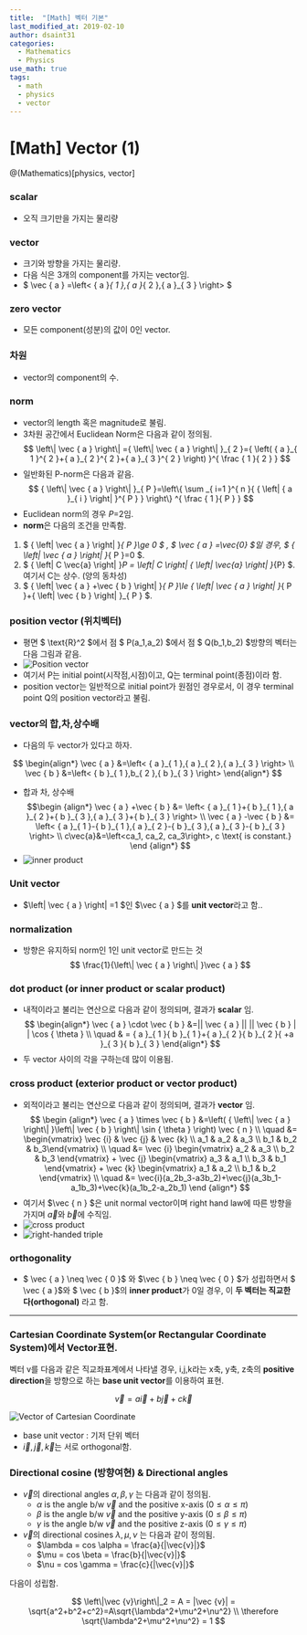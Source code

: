 ```yaml
---
title:  "[Math] 벡터 기본"
last_modified_at: 2019-02-10
author: dsaint31
categories: 
  - Mathematics
  - Physics
use_math: true
tags: 
  - math 
  - physics
  - vector
---
```


# [Math] Vector (1)
@(Mathematics)[physics, vector]

### scalar

* 오직 크기만을 가지는 물리량

### vector

* 크기와 방향을 가지는 물리량.
* 다음 식은 3개의 component를 가지는 vector임.
* $ \vec { a } =\left< { a }_{ 1 },{ a }_{ 2 },{ a }_{ 3 } \right> $

### zero vector

* 모든 component(성분)의 값이 0인 vector.

### 차원

* vector의 component의 수.

### norm

* vector의 length 혹은 magnitude로 불림.
* 3차원 공간에서 Euclidean Norm은 다음과 같이 정의됨.
$$ 
\left\| \vec { a }  \right\| ={ \left\| \vec { a }  \right\|  }_{ 2 }={ \left( { a }_{ 1 }^{ 2 }+{ a }_{ 2 }^{ 2 }+{ a }_{ 3 }^{ 2 } \right)  }^{ \frac { 1 }{ 2 }  } 
$$
* 일반화된 P-norm은 다음과 같음.
$$ 
{ \left\| \vec { a }  \right\|  }_{ P }=\left\{ \sum _{ i=1 }^{ n }{ { \left| { a }_{ i } \right|  }^{ P } }  \right\} ^{ \frac { 1 }{ P }  }
$$
* Euclidean norm의 경우 $P$=2임.
* **norm**은 다음의 조건을 만족함.
1. $ { \left\| \vec { a }  \right\|  }_{ P }\ge 0 $ , $ \vec { a } =\vec{0} $일 경우, $ { \left\| \vec { a }  \right\|  }_{ P }=0 $.
2. $ { \left\| C \vec{a} \right\| }_P = \left\| C \right\| { \left\| \vec{a} \right\| }_{P} $. 여기서 C는 상수. (양의 동차성)
3. $ { \left\| \vec { a } +\vec { b }  \right\|  }_{ P }\le { \left\| \vec { a }  \right\|  }_{ P }+{ \left\| \vec { b }  \right\|  }_{ P } $.

### position vector (위치벡터)

* 평면 $ \text{R}^2 $에서 점 $  P(a_1,a_2) $에서 점 $ Q(b_1,b_2)  $방향의 벡터는 다음 그림과 같음.
* ![Position vector](https://3.bp.blogspot.com/-vyRFxxak3hg/Vz1zF1XAqcI/AAAAAAAA_Yg/-oXZiEmQbSofBUWf8qP2J6FAm7hG3gRrwCLcB/s1600/%25EC%25BA%25A1%25EC%25B2%2598.PNG)
* 여기서 $\text{P}$는 initial point(시작점,시점)이고, $\text{Q}$는 terminal point(종점)이라 함.
* position vector는 일반적으로 initial point가 원점인 경우로서, 이 경우 terminal point $\text{Q}$의 position vector라고 불림.

### vector의 합,차,상수배

* 다음의 두 vector가 있다고 하자.

$$
\begin{align*} 
\vec { a } &=\left< { a }_{ 1 },{ a }_{ 2 },{ a }_{ 3 } \right> \\
\vec { b } &=\left< { b }_{ 1 },b_{ 2 },{ b }_{ 3 } \right> 
\end{align*}
$$

* 합과 차, 상수배
$$\begin {align*}
  \vec { a } +\vec { b } &= \left< { a }_{ 1 }+{ b }_{ 1 },{ a }_{ 2 }+{ b }_{ 3 },{ a }_{ 3 }+{ b }_{ 3 } \right> \\ 
  \vec { a } -\vec { b } &= \left< { a }_{ 1 }-{ b }_{ 1 },{ a }_{ 2 }-{ b }_{ 3 },{ a }_{ 3 }-{ b }_{ 3 } \right> \\
  c\vec{a}&=\left<ca_1, ca_2, ca_3\right>, c \text{ is constant.}
	\end {align*}
$$
* ![inner product](https://3.bp.blogspot.com/-tG6hZGxCTSE/Vz10hcnO7cI/AAAAAAAA_Yw/r2MXMoZW45ItjESLc2JjRFlVW6EU8vHOACLcB/s1600/%25EC%25BA%25A1%25EC%25B2%2598.PNG)

### Unit vector

* $\left\| \vec { a }  \right\| =1 $인 $\vec { a } $를 **unit vector**라고 함..

### normalization

* 방향은 유지하되 norm인 1인 unit vector로 만드는 것
$$ 
\frac{1}{\left\| \vec { a }  \right\| }\vec { a }
$$

### dot product (or **inner product** or **scalar product**)

* 내적이라고 불리는 연산으로 다음과 같이 정의되며, 결과가 **scalar** 임.
$$ 
  \begin{align*}
	\vec { a } \cdot \vec { b } &=|| \vec { a } || || \vec { b } | | \cos { \theta  } \\
		\quad & = { a }_{ 1 }{ b }_{ 1 }+{ a }_{ 2 }{ b }_{ 2 }{ +a }_{ 3 }{ b }_{ 3 }
  \end{align*}
$$
* 두 vector 사이의 각을 구하는데 많이 이용됨.

### cross product (**exterior product** or **vector product**)

* 외적이라고 불리는 연산으로 다음과 같이 정의되며, 결과가 **vector** 임.
$$ 
\begin {align*}
\vec { a } \times \vec { b } &=\left( { \left\| \vec { a }  \right\|  }\left\| \vec { b }  \right\| \sin { \theta  }  \right) \vec { n }  \\
\quad &= \begin{vmatrix} \vec {i} & \vec {j} & \vec {k} \\ a_1 & a_2 & a_3 \\ b_1 & b_2 & b_3\end{vmatrix} \\
\quad &= \vec {i} \begin{vmatrix} a_2 & a_3 \\ b_2 & b_3 \end{vmatrix} + \vec {j} \begin{vmatrix} a_3 & a_1 \\ b_3 & b_1 \end{vmatrix} + \vec {k} \begin{vmatrix} a_1 & a_2 \\ b_1 & b_2 \end{vmatrix} \\
\quad &= \vec{i}(a_2b_3-a3b_2)+\vec{j}(a_3b_1-a_1b_3)+\vec{k}(a_1b_2-a_2b_1)
\end {align*}
$$
* 여기서 $\vec { n } $은 unit normal vector이며 right hand law에 따른 방향을 가지며 $\vec { a }$와 $\vec { b }$에 수직임.
* ![cross product](https://1.bp.blogspot.com/-KJyzoQwAA38/Vz1rgG8j84I/AAAAAAAA_YQ/xBdCWujvxyw7iskp6-ZLYWGK-PLpLyjBwCLcB/s1600/%25EC%25BA%25A1%25EC%25B2%2598.PNG)
* ![right-handed triple](https://docs.google.com/drawings/d/e/2PACX-1vSXFVDjIDf8_78UNcoFOzNeda_8RJrUrOtYJ2jEZ4NCI-MiEwh7a_PObtDLwltOZNYvBCauQwDh8EPE/pub?w=555&h=191)

### orthogonality

* $ \vec { a } \neq \vec { 0 }$ 와 $\vec { b } \neq \vec { 0 } $가 성립하면서 $ \vec { a }$와 $ \vec { b }$의 **inner product**가 0일 경우, 이 **두 벡터는 직교한다(orthogonal)** 라고 함.

----
### Cartesian Coordinate System(or Rectangular Coordinate System)에서 Vector표현.

벡터 v를 다음과 같은 직교좌표계에서 나타낼 경우, $\text{i}$,$\text{j}$,$\text{k}$라는 x축, y축, z축의 **positive direction**을 방향으로 하는 **base unit vector**를 이용하여 표현. 

$$ \vec{v} = a \vec{i} + b\vec{j} +c\vec{k} $$

![Vector of Cartesian Coordinate](https://docs.google.com/drawings/d/e/2PACX-1vR32QklmhWb9eKuRBaDs5ZoeJ0z2VuxEavTUOK6vMw8h03YdrwyNRjiSnleyDONDq_RfuAG0Ly5ytDn/pub?w=406&h=257)
* base unit vector : 기저 단위 벡터
* $\vec{i},\vec{j},\vec{k}$는 서로 orthogonal함.

### Directional cosine (방향여현) & Directional angles

* $\vec{v}$의 directional angles $\alpha, \beta, \gamma$ 는 다음과 같이 정의됨.
	* $\alpha$ is the angle b/w $\vec{v}$ and the positive x-axis ($0 \le \alpha \le \pi$)
	* $\beta$ is the angle b/w $\vec{v}$ and the positive y-axis ($0 \le \beta \le \pi$)
	* $\gamma$ is the angle b/w $\vec{v}$ and the positive z-axis ($0 \le \gamma \le \pi$)
* $\vec{v}$의 directional cosines $\lambda, \mu, \nu$ 는 다음과 같이 정의됨.
	* $\lambda = cos \alpha = \frac{a}{|\vec{v}|}$
	* $\mu = cos \beta = \frac{b}{|\vec{v}|}$
	* $\nu = cos \gamma = \frac{c}{|\vec{v}|}$

다음이 성립함.

$$
\left\|\vec {v}\right\|_2 = A = |\vec {v}| = \sqrt{a^2+b^2+c^2}=A\sqrt{\lambda^2+\mu^2+\nu^2} \\
\therefore \sqrt{\lambda^2+\mu^2+\nu^2} = 1
$$


